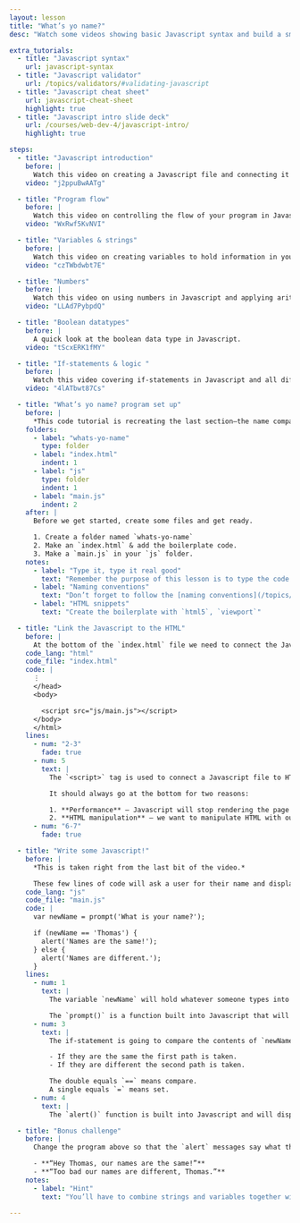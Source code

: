 ```yaml
---
layout: lesson
title: "What’s yo name?"
desc: "Watch some videos showing basic Javascript syntax and build a small name comparing program."

extra_tutorials:
  - title: "Javascript syntax"
    url: javascript-syntax
  - title: "Javascript validator"
    url: /topics/validators/#validating-javascript
  - title: "Javascript cheat sheet"
    url: javascript-cheat-sheet
    highlight: true
  - title: "Javascript intro slide deck"
    url: /courses/web-dev-4/javascript-intro/
    highlight: true

steps:
  - title: "Javascript introduction"
    before: |
      Watch this video on creating a Javascript file and connecting it to your HTML file.
    video: "j2ppuBwAATg"

  - title: "Program flow"
    before: |
      Watch this video on controlling the flow of your program in Javascript.
    video: "WxRwf5KvNVI"

  - title: "Variables & strings"
    before: |
      Watch this video on creating variables to hold information in your Javascript program as well as looking at text and strings.
    video: "czTWbdwbt7E"

  - title: "Numbers"
    before: |
      Watch this video on using numbers in Javascript and applying arithmetic and mathematical operations.
    video: "LLAd7PybpdQ"

  - title: "Boolean datatypes"
    before: |
      A quick look at the boolean data type in Javascript.
    video: "tScxERK1fMY"

  - title: "If-statements & logic "
    before: |
      Watch this video covering if-statements in Javascript and all different possible boolean logic operators: comparisons, greater/less than, and/or, etc.
    video: "4lATbwt87Cs"

  - title: "What’s yo name? program set up"
    before: |
      *This code tutorial is recreating the last section—the name comparison if-statement—in the final video above.*
    folders:
      - label: "whats-yo-name"
        type: folder
      - label: "index.html"
        indent: 1
      - label: "js"
        type: folder
        indent: 1
      - label: "main.js"
        indent: 2
    after: |
      Before we get started, create some files and get ready.

      1. Create a folder named `whats-yo-name`
      2. Make an `index.html` & add the boilerplate code.
      3. Make a `main.js` in your `js` folder.
    notes:
      - label: "Type it, type it real good"
        text: "Remember the purpose of this lesson is to type the code out yourself—build up that muscle memory in your fingers!"
      - label: "Naming conventions"
        text: "Don’t forget to follow the [naming conventions](/topics/naming-paths-cheat-sheet/#naming-conventions)."
      - label: "HTML snippets"
        text: "Create the boilerplate with `html5`, `viewport`"

  - title: "Link the Javascript to the HTML"
    before: |
      At the bottom of the `index.html` file we need to connect the Javascript file.
    code_lang: "html"
    code_file: "index.html"
    code: |
      ⋮
      </head>
      <body>

        <script src="js/main.js"></script>
      </body>
      </html>
    lines:
      - num: "2-3"
        fade: true
      - num: 5
        text: |
          The `<script>` tag is used to connect a Javascript file to HTML.

          It should always go at the bottom for two reasons:

          1. **Performance** — Javascript will stop rendering the page until the JS loads. Putting it at the bottom makes the load time appear faster because the page can be displayed first.
          2. **HTML manipulation** — we want to manipulate HTML with our JS, but the HTML must be rendered to the screen before JS can do anything.
      - num: "6-7"
        fade: true

  - title: "Write some Javascript!"
    before: |
      *This is taken right from the last bit of the video.*

      These few lines of code will ask a user for their name and display a message based on what they type.
    code_lang: "js"
    code_file: "main.js"
    code: |
      var newName = prompt('What is your name?');

      if (newName == 'Thomas') {
        alert('Names are the same!');
      } else {
        alert('Names are different.');
      }
    lines:
      - num: 1
        text: |
          The variable `newName` will hold whatever someone types into the dialogue box.

          The `prompt()` is a function built into Javascript that will display a dialogue people can type into.
      - num: 3
        text: |
          The if-statement is going to compare the contents of `newName` against the string `'Thomas'`.

          - If they are the same the first path is taken.
          - If they are different the second path is taken.

          The double equals `==` means compare.
          A single equals `=` means set.
      - num: 4
        text: |
          The `alert()` function is built into Javascript and will display a dialogue with some text.

  - title: "Bonus challenge"
    before: |
      Change the program above so that the `alert` messages say what the user typed in. Make the messages read:

      - **“Hey Thomas, our names are the same!”**
      - **“Too bad our names are different, Thomas.”**
    notes:
      - label: "Hint"
        text: "You’ll have to combine strings and variables together with a special character."

---
```

